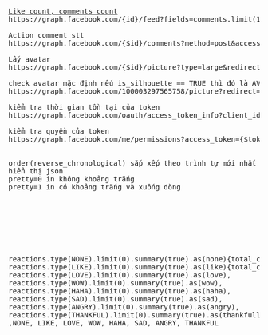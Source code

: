 <pre>
<a href="http://stackoverflow.com/questions/17755753/how-to-get-likes-count-when-searching-facebook-graph-api-with-search-xxx" target="_blank">Like count, comments count</a>
https://graph.facebook.com/{id}/feed?fields=comments.limit(1).summary(true),likes.limit(1).summary(true)

Action comment stt
https://graph.facebook.com/{$id}/comments?method=post&access_token=$token&message={$message}

Lấy avatar
https://graph.facebook.com/{$id}/picture?type=large&redirect=true&width=40&height=40

check avatar mặc định nếu is_silhouette == TRUE thì đó là AVATAR MẶC ĐỊNH
https://graph.facebook.com/100003297565758/picture?redirect=false

kiểm tra thời gian tồn tại của token
https://graph.facebook.com/oauth/access_token_info?client_id={$client_id}&access_token={$access_token}

kiểm tra quyền của token
https://graph.facebook.com/me/permissions?access_token={$token}


order(reverse_chronological) sắp xếp theo trình tự mới nhất
hiển thị json
pretty=0 in không khoảng trắng
pretty=1 in có khoảng trắng và xuống dòng








reactions.type(NONE).limit(0).summary(true).as(none){total_count},
reactions.type(LIKE).limit(0).summary(true).as(like){total_count},
reactions.type(LOVE).limit(0).summary(true).as(love),
reactions.type(WOW).limit(0).summary(true).as(wow),
reactions.type(HAHA).limit(0).summary(true).as(haha),
reactions.type(SAD).limit(0).summary(true).as(sad),
reactions.type(ANGRY).limit(0).summary(true).as(angry),
reactions.type(THANKFUL).limit(0).summary(true).as(thankfull)
,NONE, LIKE, LOVE, WOW, HAHA, SAD, ANGRY, THANKFUL
</pre>
